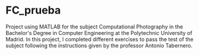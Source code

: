 # FC_prueba
Project using MATLAB for the subject Computational Photography in the Bachelor's Degree in Computer Engineering at the Polytechnic University of Madrid.
In this project, I completed different exercises to pass the test of the subject following the instructions given by the professor Antonio Tabernero.
